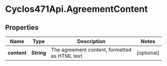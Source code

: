 # Cyclos471Api.AgreementContent

## Properties
Name | Type | Description | Notes
------------ | ------------- | ------------- | -------------
**content** | **String** | The agreement content, formatted as HTML text | [optional] 


